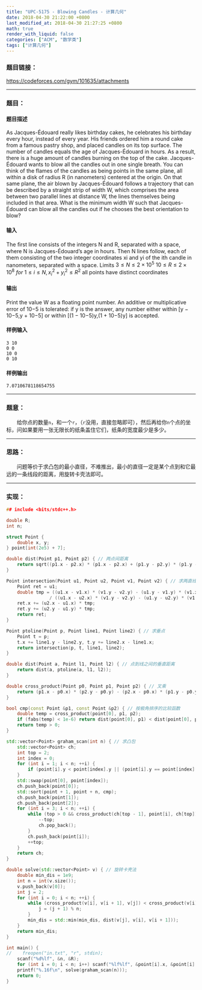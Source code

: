```yaml
---
title: "UPC-5175 - Blowing Candles - 计算几何"
date: 2018-04-30 21:22:00 +0800
last_modified_at: 2018-04-30 21:27:25 +0800
math: true
render_with_liquid: false
categories: ["ACM", "数学类"]
tags: ["计算几何"]
---
```


### 题目链接：

https://codeforces.com/gym/101635/attachments

---
### 题目：

#### 题目描述
As Jacques-Édouard really likes birthday cakes, he celebrates his birthday every hour, instead of every year. His friends ordered him a round cake from a famous pastry shop, and placed candles on its top surface. The number of candles equals the age of Jacques-Édouard in hours. As a result, there is a huge amount of candles burning on the top of the cake. Jacques-Édouard wants to blow all the candles out in one single breath.
You can think of the flames of the candles as being points in the same plane, all within a disk of radius R (in nanometers) centered at the origin. On that same plane, the air blown by Jacques-Édouard follows a trajectory that can be described by a straight strip of width W, which comprises the area between two parallel lines at distance W, the lines themselves being included in that area. What is the minimum width W such that Jacques-Édouard can blow all the candles out if he chooses the best orientation to blow?
#### 输入
The ﬁrst line consists of the integers N and R, separated with a space, where N is Jacques-Édouard’s age in hours. Then N lines follow, each of them consisting of the two integer coordinates xi and yi of the ith candle in nanometers, separated with a space.
Limits
$3 \leq N \leq 2\times 10^5$
$10 \leq R \leq 2\times 10^8$
$for\ 1 \leq i \leq N, x_i^2+y_i^2 \leq R^2$
all points have distinct coordinates


#### 输出
Print the value W as a ﬂoating point number. An additive or multiplicative error of 10−5 is tolerated: if y is the answer, any number either within [y − 10−5,y + 10−5] or within [(1 − 10−5)y,(1 + 10−5)y] is accepted.
#### 样例输入
```
3 10
0 0
10 0
0 10
```
#### 样例输出
```
7.0710678118654755
```

---
### 题意：

&emsp;&emsp;给你点的数量`n`，和一个`r`，（`r`没用，直接忽略即可），然后再给你`n`个点的坐标，问如果要用一张无限长的纸条盖住它们，纸条的宽度最少是多少。

---
### 思路：

&emsp;&emsp;问题等价于求凸包的最小直径，不难推出，最小的直径一定是某个点到和它最远的一条线段的距离，用旋转卡壳法即可。

---
### 实现：

```cpp
## include <bits/stdc++.h>

double R;
int n;

struct Point {
    double x, y;
} point[int(2e5) + 7];

double dist(Point p1, Point p2) { // 两点间距离
    return sqrt((p1.x - p2.x) * (p1.x - p2.x) + (p1.y - p2.y) * (p1.y - p2.y));
}

Point intersection(Point u1, Point u2, Point v1, Point v2) { // 求两直线交点
    Point ret = u1;
    double tmp = ((u1.x - v1.x) * (v1.y - v2.y) - (u1.y - v1.y) * (v1.x - v2.x))
                / ((u1.x - u2.x) * (v1.y - v2.y) - (u1.y - u2.y) * (v1.x - v2.x));
    ret.x += (u2.x - u1.x) * tmp;
    ret.y += (u2.y - u1.y) * tmp;
    return ret;
}

Point ptoline(Point p, Point line1, Point line2) { // 求垂点
    Point t = p;
    t.x += line1.y - line2.y, t.y += line2.x - line1.x;
    return intersection(p, t, line1, line2);
}

double dist(Point a, Point l1, Point l2) { // 点到线之间的垂直距离
    return dist(a, ptoline(a, l1, l2));
}

double cross_product(Point p0, Point p1, Point p2) { // 叉乘
    return (p1.x - p0.x) * (p2.y - p0.y) - (p2.x - p0.x) * (p1.y - p0.y);
}

bool cmp(const Point &p1, const Point &p2) { // 按极角排序的比较函数
    double temp = cross_product(point[0], p1, p2);
    if (fabs(temp) < 1e-6) return dist(point[0], p1) < dist(point[0], p2);
    return temp > 0;
}

std::vector<Point> graham_scan(int n) { // 求凸包
    std::vector<Point> ch;
    int top = 2;
    int index = 0;
    for (int i = 1; i < n; ++i) {
        if (point[i].y < point[index].y || (point[i].y == point[index].y && point[i].x < point[index].x)) index = i;
    }
    std::swap(point[0], point[index]);
    ch.push_back(point[0]);
    std::sort(point + 1, point + n, cmp);
    ch.push_back(point[1]);
    ch.push_back(point[2]);
    for (int i = 3; i < n; ++i) {
        while (top > 0 && cross_product(ch[top - 1], point[i], ch[top]) >= 0) {
            --top;
            ch.pop_back();
        }
        ch.push_back(point[i]);
        ++top;
    }
    return ch;
}

double solve(std::vector<Point> v) { // 旋转卡壳法
    double min_dis = 1e9;
    int n = int(v.size());
    v.push_back(v[0]);
    int j = 2;
    for (int i = 0; i < n; ++i) {
        while (cross_product(v[i], v[i + 1], v[j]) < cross_product(v[i], v[i + 1], v[j + 1])) {
            j = (j + 1) % n;
        }
        min_dis = std::min(min_dis, dist(v[j], v[i], v[i + 1]));
    }
    return min_dis;
}

int main() {
//    freopen("in.txt", "r", stdin);
    scanf("%d%lf", &n, &R);
    for (int i = 0; i < n; i++) scanf("%lf%lf", &point[i].x, &point[i].y);
    printf("%.16f\n", solve(graham_scan(n)));
    return 0;
}
```